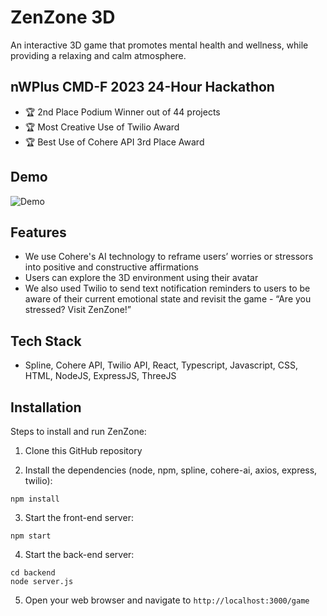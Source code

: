 # ZenZone 3D

An interactive 3D game that promotes mental health and wellness, while providing a relaxing and calm atmosphere.
## nWPlus CMD-F 2023 24-Hour Hackathon

* 🏆  2nd Place Podium Winner out of 44 projects
* 🏆  Most Creative Use of Twilio Award
* 🏆  Best Use of Cohere API 3rd Place Award

## Demo

![Demo](public/zenzone-demogif.gif)

## Features

 * We use Cohere's AI technology to reframe users’ worries or stressors into positive and constructive affirmations 
 * Users can explore the 3D environment using their avatar
 * We also used Twilio to send text notification reminders to users to be aware of their current emotional state and revisit the game - “Are you stressed? Visit ZenZone!”

## Tech Stack

* Spline, Cohere API, Twilio API, React, Typescript, Javascript, CSS, HTML, NodeJS, ExpressJS, ThreeJS

## Installation

Steps to install and run ZenZone:
1. Clone this GitHub repository

2. Install the dependencies (node, npm, spline, cohere-ai, axios, express, twilio): 

```console
npm install
```

3. Start the front-end server:

```console
npm start
```

4. Start the back-end server:

```console
cd backend
node server.js
```

5. Open your web browser and navigate to `http://localhost:3000/game`
